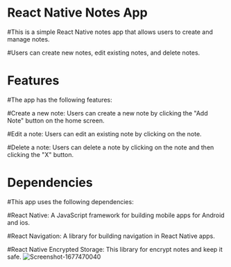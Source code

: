 # React Native Notes App
#This is a simple React Native notes app that allows users to create and manage notes.

#Users can create new notes, edit existing notes, and delete notes.

# Features
#The app has the following features:

#Create a new note: Users can create a new note by clicking the "Add Note" button on the home screen.

#Edit a note: Users can edit an existing note by clicking on the note.

#Delete a note: Users can delete a note by clicking on the note and then clicking the "X" button.

# Dependencies
#This app uses the following dependencies:

#React Native: A JavaScript framework for building mobile apps for Android and ios.

#React Navigation: A library for building navigation in React Native apps.

#React Native Encrypted Storage: This library for encrypt notes and keep it safe.
![Screenshot-1677470040](https://user-images.githubusercontent.com/95218871/221472446-c4900024-68ef-4481-884f-e6e075288aee.png)
